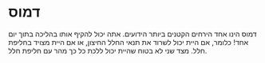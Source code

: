 # דמוס

דמוס הינו אחד הירחים הקטנים ביותר הידועים. אתה יכול להקיף אותו בהליכה בתוך יום
אחד! כלומר, אם היית יכול לשרוד את תנאי החלל החיצון, או אם היית מצויד בחליפת חלל.
מצד שני לא בטוח שהיית יכול ללכת כל כך מהר עם חליפת חלל.
